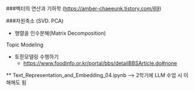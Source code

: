 
###벡터의 연산과 기하학 (https://amber-chaeeunk.tistory.com/69)

###차원축소 (SVD. PCA)
- 행렬을 인수분해(Matrix Decomposition)

Topic Modeling
- 토핃모델링 수행하기
  * https://www.foodinfo.or.kr/portal/bbs/detailBBSArticle.do#none

** Text_Representation_and_Embedding_04.ipynb --> 2학기에 LLM 수업 시 이해해도 됨

